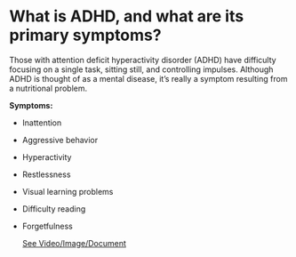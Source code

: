 # What is ADHD, and what are its primary symptoms?

Those with attention deficit hyperactivity disorder (ADHD) have difficulty focusing on a single task, sitting still, and controlling impulses. Although ADHD is thought of as a mental disease, it’s really a symptom resulting from a nutritional problem.

**Symptoms:**

- Inattention

- Aggressive behavior

- Hyperactivity

- Restlessness

- Visual learning problems

- Difficulty reading

- Forgetfulness

     [See Video/Image/Document](https://hls-player.drberg.com/asset?path=migrated-assets/do-this-for-attention-deficit-hyperactivity-disorder-omega-3-fatty-acids-for-adhd-drberg)